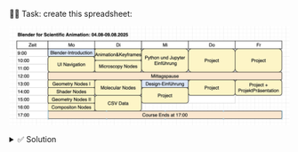
🧑‍💻 Task: create this spreadsheet:

![alt text](image.png)

<details>
<summary>✅ Solution</summary>

![alt text](image-1.png)

</details>
